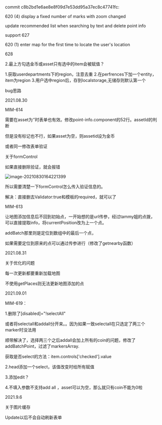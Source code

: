commit c8b2bd1e6ae8e8f09d7e53dd95a37ec8c47741fc:

620 (4) display a fixed number of marks with zoom changed

update recommended list when searching by text and delete point info

support 627



620 (1)  enter map for the first time to locate the user's location



628

2.最上方勾选金币或asset只有选中的item会被赋值？



1.获取userdepartments下的region，注意去重
2.在perfrences下加一个entity，item为region
3.用户选中region后，存到localstorage,无储存则默认第一个



bug思路

2021.08.30

MIM-614

需要在asset为‘’时表单也有效。修改point-info.component的52行。assetId的判断

但是没有标记也不行，如果asset为空，则assetid设为金币

或者同一修改表单验证

关于formControl

如果直接删除验证，就会报错

![image-20210830164221399](C:\Users\taylor.luo\AppData\Roaming\Typora\typora-user-images\image-20210830164221399.png)

所以需要清楚一下formControl怎么传入验证信息的。

解决：直接删去Validator:true和模板的required，就可以了

MIM-613

让地图添加信息后不回到初始点，一开始想的是url传参，经过tammy姐的点拨，可以直接提取info，将currentPosition改为上一个点。

addBatch那里则是定位到数组中的最后一个点，

如果需要定位到原来的点可以通过传参进行（修改了getnearby函数）

2021.08.31

关于优化的问题

每一次更新都要重新加载地图

不使用getPlaces则无法更新地图添加的点

2021.09.01

MIM-619：

1.删除了[disabled]="!selectAll"

或者将selectall和addall分开来。。因为如果一致selectall在只选定了两三个marker时没法用

顺带解决了，选择两三个之后addall会加上所有的coin的问题，修改了addBatchPoint，过滤了markersArray.

获取是否select的方法：item.controls['checked'].value

2.head添加一个select，该值改变时给所有赋值

3.添加edit？

4.不填入参数不支持add all ，asset可以为空，那么就只有coin不能为0啦

2021.9.6

关于图片缓存



Update以后不会自动刷新表单
